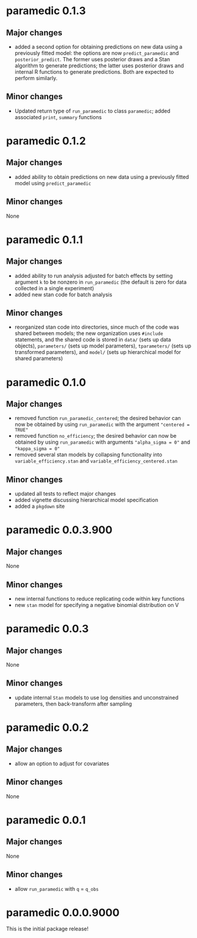 # paramedic 0.1.3

## Major changes

* added a second option for obtaining predictions on new data using a previously fitted model: the options are now `predict_paramedic` and `posterior_predict`. The former uses posterior draws and a Stan algorithm to generate predictions; the latter uses posterior draws and internal R functions to generate predictions. Both are expected to perform similarly.

## Minor changes

* Updated return type of `run_paramedic` to class `paramedic`; added associated `print`, `summary` functions

# paramedic 0.1.2

## Major changes

* added ability to obtain predictions on new data using a previously fitted model using `predict_paramedic`

## Minor changes

None

# paramedic 0.1.1

## Major changes

* added ability to run analysis adjusted for batch effects by setting argument `k` to be nonzero in `run_paramedic` (the default is zero for data collected in a single experiment)
* added new stan code for batch analysis

## Minor changes

* reorganized stan code into directories, since much of the code was shared between models; the new organization uses `#include` statements, and the shared code is stored in `data/` (sets up data objects), `parameters/` (sets up model parameters), `tparameters/` (sets up transformed parameters), and `model/` (sets up hierarchical model for shared parameters)

# paramedic 0.1.0

## Major changes

* removed function `run_paramedic_centered`; the desired behavior can now be obtained by using `run_paramedic` with the argument `"centered = TRUE"`
* removed function `no_efficiency`; the desired behavior can now be obtained by using `run_paramedic` with arguments `"alpha_sigma = 0"` and `"kappa_sigma = 0"`
* removed several stan models by collapsing functionality into `variable_efficiency.stan` and `variable_efficiency_centered.stan`

## Minor changes

* updated all tests to reflect major changes
* added vignette discussing hierarchical model specification
* added a `pkgdown` site

# paramedic 0.0.3.900

## Major changes

None

## Minor changes

* new internal functions to reduce replicating code within key functions
* new `stan` model for specifying a negative binomial distribution on V

# paramedic 0.0.3

## Major changes

None

## Minor changes

* update internal `Stan` models to use log densities and unconstrained parameters, then back-transform after sampling

# paramedic 0.0.2

## Major changes

* allow an option to adjust for covariates

## Minor changes

None

# paramedic 0.0.1

## Major changes

None

## Minor changes

* allow `run_paramedic` with `q` = `q_obs`

# paramedic 0.0.0.9000

This is the initial package release!
